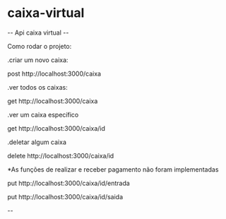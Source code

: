 # caixa-virtual
<p>
-- Api caixa virtual --
<p>
Como rodar o projeto:
<p>
.criar um novo caixa:
<p>
  post http://localhost:3000/caixa
<p>
.ver todos os caixas:
<p>
  get http://localhost:3000/caixa
<p>
.ver um caixa específico
<p>
  get http://localhost:3000/caixa/id
<p>
.deletar algum caixa
<p>
  delete http://localhost:3000/caixa/id
<p>
*As funções de realizar e receber pagamento não foram implementadas
<p>
  put http://localhost:3000/caixa/id/entrada
<p>
  put http://localhost:3000/caixa/id/saida
<p>
--

